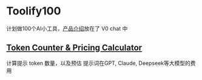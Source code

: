 # Toolify100
计划做100个AI小工具，[产品介绍](https://v0.dev/chat/SkWhXvGbQCj)放在了 V0 chat 中

## [Token Counter & Pricing Calculator](https://toolify100.com/)
计算提示 token 数量，以及预估 提示词在GPT, Claude, Deepseek等大模型的费用

